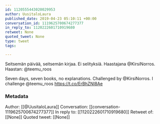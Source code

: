```yaml
---
id: 1120555443020029953
author: UusitaloLaura
published_date: 2019-04-23 05:10:11 +00:00
conversation_id: 1119625700674277377
in_reply_to: 1120222601710919680
retweet: None
quoted_tweet: None
type: tweet
tags:

---
```


Seitsemän päivää, seitsemän kirjaa. Ei selityksiä. Haastajana @KirsiNorros. Haastan: @teemu_roos

Seven days, seven books, no explanations. Challenged by @KirsiNorros. I challenge @teemu_roos https://t.co/ErBhZNI8Ae

### Metadata

Author: [[@UusitaloLaura]]
Conversation: [[conversation-1119625700674277377]]
In reply to: [[1120222601710919680]]
Retweet of: [[None]]
Quoted tweet: [[None]]
